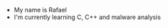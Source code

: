 - My name is Rafael
- I'm currently learning C, C++ and malware analysis

<!---
elR4r/elR4r is a ✨ special ✨ repository because its `README.md` (this file) appears on your GitHub profile.
You can click the Preview link to take a look at your changes.
--->
